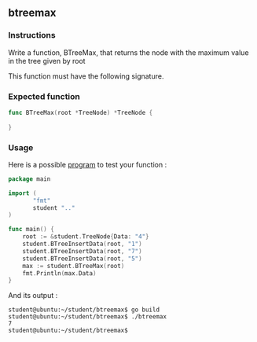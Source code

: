 ## btreemax
### Instructions

Write a function, BTreeMax, that returns the node with the maximum value in the tree given by root

This function must have the following signature.

### Expected function

```go
func BTreeMax(root *TreeNode) *TreeNode {
	
}

```

### Usage

Here is a possible [program](TODO-LINK) to test your function :

```go
package main

import (
       "fmt"
       student ".."
)

func main() {
	root := &student.TreeNode{Data: "4"}
	student.BTreeInsertData(root, "1")
	student.BTreeInsertData(root, "7")
	student.BTreeInsertData(root, "5")
	max := student.BTreeMax(root)
	fmt.Println(max.Data)
}
```

And its output :

```console
student@ubuntu:~/student/btreemax$ go build
student@ubuntu:~/student/btreemax$ ./btreemax
7
student@ubuntu:~/student/btreemax$ 
```
